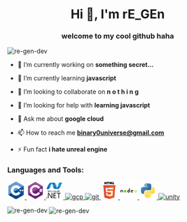 <h1 align="center">Hi 👋, I'm rE_GEn</h1>
<h3 align="center">welcome to my cool github haha</h3>

<p align="left"> <img src="https://komarev.com/ghpvc/?username=re-gen-dev&label=Profile%20views&color=0e75b6&style=flat" alt="re-gen-dev" /> </p>

- 🔭 I’m currently working on **something secret...**

- 🌱 I’m currently learning **javascript**

- 👯 I’m looking to collaborate on **n o t h i n g**

- 🤝 I’m looking for help with **learning javascript**

- 💬 Ask me about **google cloud**

- 📫 How to reach me **binary0universe@gmail.com**

- ⚡ Fun fact **i hate unreal engine**



<h3 align="left">Languages and Tools:</h3>
<p align="left"> <a href="https://www.w3schools.com/cpp/" target="_blank" rel="noreferrer"> <img src="https://raw.githubusercontent.com/devicons/devicon/master/icons/cplusplus/cplusplus-original.svg" alt="cplusplus" width="40" height="40"/> </a> <a href="https://www.w3schools.com/cs/" target="_blank" rel="noreferrer"> <img src="https://raw.githubusercontent.com/devicons/devicon/master/icons/csharp/csharp-original.svg" alt="csharp" width="40" height="40"/> </a> <a href="https://dotnet.microsoft.com/" target="_blank" rel="noreferrer"> <img src="https://raw.githubusercontent.com/devicons/devicon/master/icons/dot-net/dot-net-original-wordmark.svg" alt="dotnet" width="40" height="40"/> </a> <a href="https://cloud.google.com" target="_blank" rel="noreferrer"> <img src="https://www.vectorlogo.zone/logos/google_cloud/google_cloud-icon.svg" alt="gcp" width="40" height="40"/> </a> <a href="https://git-scm.com/" target="_blank" rel="noreferrer"> <img src="https://www.vectorlogo.zone/logos/git-scm/git-scm-icon.svg" alt="git" width="40" height="40"/> </a> <a href="https://www.w3.org/html/" target="_blank" rel="noreferrer"> <img src="https://raw.githubusercontent.com/devicons/devicon/master/icons/html5/html5-original-wordmark.svg" alt="html5" width="40" height="40"/> </a> <a href="https://nodejs.org" target="_blank" rel="noreferrer"> <img src="https://raw.githubusercontent.com/devicons/devicon/master/icons/nodejs/nodejs-original-wordmark.svg" alt="nodejs" width="40" height="40"/> </a> <a href="https://www.python.org" target="_blank" rel="noreferrer"> <img src="https://raw.githubusercontent.com/devicons/devicon/master/icons/python/python-original.svg" alt="python" width="40" height="40"/> </a> <a href="https://unity.com/" target="_blank" rel="noreferrer"> <img src="https://www.vectorlogo.zone/logos/unity3d/unity3d-icon.svg" alt="unity" width="40" height="40"/> </a> </p>

<p><img align="left" src="https://github-readme-stats.vercel.app/api/top-langs?username=re-gen-dev&show_icons=true&locale=en&layout=compact" alt="re-gen-dev" /></p>

<p>&nbsp;<img align="center" src="https://github-readme-stats.vercel.app/api?username=re-gen-dev&show_icons=true&locale=en" alt="re-gen-dev" /></p>
